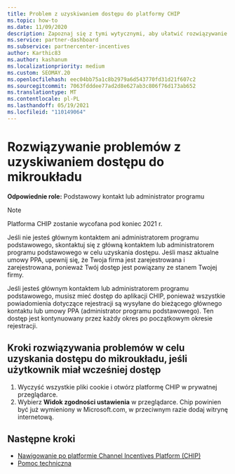 ```yaml
---
title: Problem z uzyskiwaniem dostępu do platformy CHIP
ms.topic: how-to
ms.date: 11/09/2020
description: Zapoznaj się z tymi wytycznymi, aby ułatwić rozwiązywanie problemów z używaniem narzędzia Channel Incentives Platform (CHIP).
ms.service: partner-dashboard
ms.subservice: partnercenter-incentives
author: Karthic83
ms.author: kashanum
ms.localizationpriority: medium
ms.custom: SEOMAY.20
ms.openlocfilehash: eec04bb75a1c8b2979a6d543770fd31d21f607c2
ms.sourcegitcommit: 7063fdddee77ad2d8e627ab3c806f76d173ab652
ms.translationtype: MT
ms.contentlocale: pl-PL
ms.lasthandoff: 05/19/2021
ms.locfileid: "110149064"
---
```

# <a name="troubleshoot-issues-with-accessing-chip"></a>Rozwiązywanie problemów z uzyskiwaniem dostępu do mikroukładu

**Odpowiednie role:** Podstawowy kontakt lub administrator programu

>[!NOTE]
>Platforma CHIP zostanie wycofana pod koniec 2021 r.

Jeśli nie jesteś głównym kontaktem ani administratorem programu podstawowego, skontaktuj się z główną kontaktem lub administratorem programu podstawowego w celu uzyskania dostępu. Jeśli masz aktualne umowy PPA, upewnij się, że Twoja firma jest zarejestrowana i zarejestrowana, ponieważ Twój dostęp jest powiązany ze stanem Twojej firmy.

Jeśli jesteś głównym kontaktem lub administratorem programu podstawowego, musisz mieć dostęp do aplikacji CHIP, ponieważ wszystkie powiadomienia dotyczące rejestracji są wysyłane do bieżącego głównego kontaktu lub umowy PPA (administrator programu podstawowego). Ten dostęp jest kontynuowany przez każdy okres po początkowym okresie rejestracji.

## <a name="troubleshooting-steps-to-assist-with-accessing-chip-if-you-had-prior-access"></a>Kroki rozwiązywania problemów w celu uzyskania dostępu do mikroukładu, jeśli użytkownik miał wcześniej dostęp

1. Wyczyść wszystkie pliki cookie i otwórz platformę CHIP w prywatnej przeglądarce.
1. Wybierz **Widok zgodności ustawienia** w przeglądarce. Chip powinien być już wymieniony w Microsoft.com, w przeciwnym razie dodaj witrynę internetową.

## <a name="next-steps"></a>Następne kroki

- [Nawigowanie po platformie Channel Incentives Platform (CHIP)](chip-intro.md)
- [Pomoc techniczna](report-problems-with-partner-center.md)